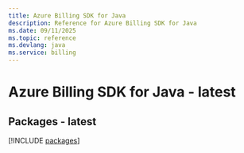 ```yaml
---
title: Azure Billing SDK for Java
description: Reference for Azure Billing SDK for Java
ms.date: 09/11/2025
ms.topic: reference
ms.devlang: java
ms.service: billing
---
```

# Azure Billing SDK for Java - latest
## Packages - latest
[!INCLUDE [packages](billing-index.md)]